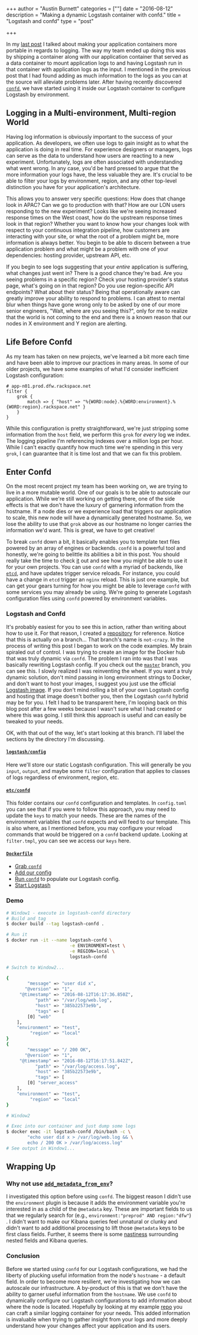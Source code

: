 +++
author = "Austin Burnett"
categories = [""]
date = "2016-08-12"
description = "Making a dynamic Logstash container with confd."
title = "Logstash and confd"
type = "post"

+++


In my [last post](/blog/docker-logging) I talked about making your application containers more portable in regards to logging. The way my team ended up doing this was by shipping a container along with our application container that served as a data container to mount application logs to and having Logstash run in that container with application logs as the input. I mentioned in the previous post that I had found adding as much information to the logs as you can at the source will alleviate problems later. After having recently discovered [`confd`](https://github.com/kelseyhightower/confd), we have started using it inside our Logstash container to configure Logstash by environment.

## Logging in a Multi-environment, Multi-region World

Having log information is obviously important to the success of your application. As developers, we often use logs to gain insight as to what the application is doing in real time. For experience designers or managers, logs can serve as the data to understand how users are reacting to a new experiment. Unfortunately, logs are often associated with understanding what went wrong. In any case, you'd be hard pressed to argue that the more information your logs have, the less valuable they are. It's crucial to be able to filter your logs by environment, region, and any other top-level distinction you have for your application's architecture.

This allows you to answer very specific questions: How does that change look in APAC? Can we go to production with that? How are our LON users responding to the new experiment? Looks like we're seeing increased response times on the West coast, how do the upstream response times look in that region? Whether you want to know how your changes look with respect to your continuous integration pipeline, how customers are interacting with your site, or what the root of a problem might be, more information is always better. You begin to be able to discern between a true application problem and what might be a problem with one of your dependencies: hosting provider, upstream API, etc.

If you begin to see logs suggesting that your _entire_ application is suffering, what changes just went in? There is a good chance they're bad. Are you seeing problems in a specific region? Check your hosting provider's status page, what's going on in that region? Do you use region-specific API endpoints? What about their status? Being that operationally aware can greatly improve your ability to respond to problems. I can attest to mental blur when things have gone wrong only to be asked by one of our more senior engineers, "Wait, where are you seeing this?", only for me to realize that the world is not coming to the end and there is a known reason that our nodes in X environment and Y region are alerting.

## Life Before Confd

As my team has taken on new projects, we've learned a bit more each time and have been able to improve our practices in many areas. In some of our older projects, we have some examples of what I'd consider inefficient Logstash configuration:

```
# app-n01.prod.dfw.rackspace.net
filter {
    grok {
        match => { "host" => "%{WORD:node}.%{WORD:environment}.%{WORD:region}.rackspace.net" }
    }
}
```

While this configuration is pretty straightforward, we're just stripping some information from the `host` field, we perform this `grok` for _every_ log we index. The logging pipeline I'm referencing indexes over a million logs per hour. While I can't exactly quantify how much time we're spending in this very `grok`, I can guarantee that it is time lost and that we can fix this problem.

## Enter Confd

On the most recent project my team has been working on, we are trying to live in a more mutable world. One of our goals is to be able to autoscale our application. While
we're still working on getting there, one of the side effects is that we don't have the luxury of garnering information from the hostname. If a node dies or we experience
load that triggers our application to scale, this new node will have a dynamically generated hostname. So, we lose the ability to use that `grok` above as our
hostname no longer carries the information we'd want. This is great, we have to get creative!

To break `confd` down a bit, it basically enables you to template text files powered by an array of engines or backends. `confd` is a powerful
tool and honestly, we're going to belittle its abilities a bit in this post. You should really take the time to check [it](https://github.com/kelseyhightower/confd) out and see how you might be able to use it for your own projects. You can use `confd` with a myriad of backends, like [`etcd`](https://github.com/coreos/etcd), and have updates trigger service reloads. For instance, you could have a change in `etcd` trigger an `nginx` reload. This is just one example, but can get your gears turning for how you might be able to leverage `confd` with some services you may already be using. We're going to generate Logstash configuration files using `confd` powered by environment variables.

### Logstash and Confd

It's probably easiest for you to see this in action, rather than writing about how to use it. For that reason, I created a [repository](https://github.com/austburn/logstash-confd/tree/not-crazy) for reference. Notice that this is actually on a branch... That branch's name is `not-crazy`. In the process of writing this post I began to work on the code examples. My brain spiraled out of control. I was trying to create an image for the Docker hub that was truly dynamic via `confd`. The problem I ran into was that I was basically rewriting Logstash config. If you check out the [`master`](https://github.com/austburn/logstash-confd) branch, you can see this. I slowly realized I was reinventing the wheel. If you want a truly dynamic solution, don't mind passing in long environment strings to Docker, and don't want to host your images, I suggest you just use the official [Logstash image](https://hub.docker.com/_/logstash/). If you don't mind rolling a bit of your own Logstash config and hosting that image doesn't bother you, then the Logstash `confd` hybrid may be for you. I felt I had to be transparent here, I'm looping back on this blog post after a few weeks because I wasn't sure what I had created or where this was going. I still think this approach is useful and can easily be tweaked to your needs.

OK, with that out of the way, let's start looking at this branch. I'll label the sections by the directory I'm discussing.

#### [`logstash/config`](https://github.com/austburn/logstash-confd/tree/not-crazy/logstash/config)

Here we'll store our static Logstash configuration. This will generally be you `input`, `output`, and maybe some `filter` configuration that applies to classes of logs regardless of environment, region, etc.

#### [`etc/confd`](https://github.com/austburn/logstash-confd/tree/not-crazy/etc/confd)

This folder contains our `confd` configuration and templates. In `config.toml` you can see that if you were to follow this approach, you may need to update the `keys` to match your needs. These are the names of the environment variables that `confd` expects and will feed to our template. This is also where, as I mentioned before, you may configure your reload commands that would be triggered on a `confd` backend update. Looking at `filter.tmpl`, you can see we access our `keys` here.

#### [`Dockerfile`](https://github.com/austburn/logstash-confd/blob/not-crazy/Dockerfile)

* [Grab `confd`](https://github.com/austburn/logstash-confd/blob/not-crazy/Dockerfile#L3-L4)
* [Add our config](https://github.com/austburn/logstash-confd/blob/not-crazy/Dockerfile#L6-L8)
* [Run `confd`](https://github.com/austburn/logstash-confd/blob/not-crazy/Dockerfile#L10) to populate our Logstash config.
* [Start Logstash](https://github.com/austburn/logstash-confd/blob/not-crazy/Dockerfile#L11)

### Demo

```bash
# Window1 - execute in logstash-confd directory
# Build and tag
$ docker build --tag logstash-confd .

# Run it
$ docker run -it --name logstash-confd \
                        -e ENVIRONMENT=test \
                        -e REGION=local \
                        logstash-confd

# Switch to Window2...

{
        "message" => "user did x",
       "@version" => "1",
     "@timestamp" => "2016-08-12T16:17:36.850Z",
           "path" => "/var/log/web.log",
           "host" => "385b22573e9b",
           "tags" => [
        [0] "web"
    ],
    "environment" => "test",
         "region" => "local"
}
{
        "message" => "/ 200 OK",
       "@version" => "1",
     "@timestamp" => "2016-08-12T16:17:51.842Z",
           "path" => "/var/log/access.log",
           "host" => "385b22573e9b",
           "tags" => [
        [0] "server_access"
    ],
    "environment" => "test",
         "region" => "local"
}
```

```bash
# Window2

# Exec into our container and just dump some logs
$ docker exec -it logstash-confd /bin/bash -c \
        "echo user did x > /var/log/web.log && \
        echo / 200 OK > /var/log/access.log"
# See output in Window1...
```

## Wrapping Up

### Why not use [`add_metadata_from_env`](https://www.elastic.co/guide/en/logstash/current/plugins-filters-environment.html)?

I investigated this option before using `confd`. The biggest reason I didn't use the `environment` plugin is because it adds the environment variable you're interested in as a child of the `@metadata` key. These are important fields to us that we regularly search for (e.g., `environment:"preprod" AND region:"dfw"`) . I didn't want to make our Kibana queries feel unnatural or clunky and didn't want to add additional processing to lift those `@metadata` keys to be first class fields. Further, it seems there is some [nastiness](http://stackoverflow.com/questions/30648488/nested-object-in-kibana-visualize) surrounding nested fields and Kibana queries.

### Conclusion

Before we started using `confd` for our Logstash configurations, we had the liberty of plucking useful information from the node's `hostname` - a default field. In order to become more resilient, we're investigating how we can autoscale our infrastructure. A by-product of this is that we don't have the ability to garner useful information from the `hostname`. We use `confd` to dynamically configure our Logstash configurations to add information about where the node is located. Hopefully by looking at my example [repo](https://github.com/austburn/logstash-confd/tree/not-crazy) you can craft a similar logging container for your needs. This added information is invaluable when trying to gather insight from your logs and more deeply understand how your changes affect your application and its users.
